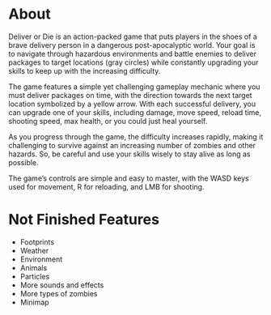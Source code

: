 # About
Deliver or Die is an action-packed game that puts players in the shoes of a brave delivery person in a dangerous post-apocalyptic world. Your goal is to navigate through hazardous environments and battle enemies to deliver packages to target locations (gray circles) while constantly upgrading your skills to keep up with the increasing difficulty.

The game features a simple yet challenging gameplay mechanic where you must deliver packages on time, with the direction towards the next target location symbolized by a yellow arrow. With each successful delivery, you can upgrade one of your skills, including damage, move speed, reload time, shooting speed, max health, or you could just heal yourself.

As you progress through the game, the difficulty increases rapidly, making it challenging to survive against an increasing number of zombies and other hazards. So, be careful and use your skills wisely to stay alive as long as possible.

The game’s controls are simple and easy to master, with the WASD keys used for movement, R for reloading, and LMB for shooting.

# Not Finished Features
* Footprints
* Weather
* Environment
* Animals
* Particles
* More sounds and effects
* More types of zombies
* Minimap
